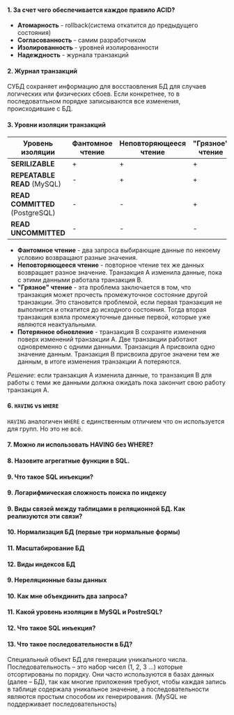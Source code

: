 #### 1. За счет чего обеспечивается каждое правило ACID?
+ __Атомарность__ - rollback(система откатится до предыдущего состояния)
+ __Согласованность__ - самим разработчиком
+ __Изолированность__ - уровней изолированности
+ __Надеждность__ - журнала транзакций

#### 2. Журнал транзакций
СУБД сохраняет информацию для восстаовления БД для случаев логических или физических сбоев.
Если конкретнее, то в последоватльном порядке записываются все изменения, происходившие с БД.

#### 3. Уровни изоляции транзакций

|Уровень изоляции|Фантомное чтение|Неповторяющееся чтение|"Грязное" чтение|Потерянное обновление|
|---|---|---|---|---|
|__SERILIZABLE__|+|+|+|+|
|__REPEATABLE READ__ (MySQL)|-|+|+|+|
|__READ COMMITTED__ (PostgreSQL)|-|-|+|+|
|__READ UNCOMMITTED__|-|-|-|+|

+ __Фантомное чтение__ - два запроса выбирающие данные по некоему условию возвращают разные значения.
+ __Неповторяющееся чтение__ - повторное чтение тех же данных возвращает разное значение. Транзакция А изменила данные, пока с этими данными работала транзакция В. 
+ __"Грязное" чтение__ - эта проблема заключается в том, что транзакция может прочесть промежуточное состояние другой транзакции. Это становится проблемой, если первая транзакция не выполнится и откатится до исходного состояния. Тогда вторая транзакция взяла промежуточные данные первой, которые уже являются неактуальными.
+ __Потерянное обновление__ - транзакция В сохраняте изменения поверх изменений транзакции А. Две транзакции работают одновременно с одними данными. Транзакция А присвоила одно значение данным. Транзакция B присвоила другое значени тем же данным, в итоге изменения транзакции А потеряются. 

_Решение_: если транзакция A изменила данные, то транзакция B для работы с теми же данными должна ожидать пока закончит свою работу транзакция A.   

#### 6. `HAVING` vs `WHERE`
`HAVING` аналогичен `WHERE` с единственным отличием что он используется для групп.
Но это не всё.
 
#### 7. Можно  ли использовать HAVING без WHERE?

#### 8. Назовите агрегатные функции в SQL.

#### 9. Что такое SQL инъекции? 

#### 9. Логарифмическая сложность поиска по индексу

#### 9. Виды связей между таблицами в реляционной БД. Как реализуются эти связи? 

#### 10. Нормализация БД (первые три нормальные формы)

#### 11. Масштабирование БД

#### 12. Виды индексов БД

#### 9. Нереляционные базы данных

#### 10. Как мне объекдинить два запроса? 

#### 11. Какой уровень изоляции в MySQL и PostreSQL?

#### 12. Что такое SQL инъекция?

#### 13. Что такое последовательности в БД?
Cпециальный объект БД для генерации уникального числа.   
Последовательность – это набор чисел (1, 2, 3 …) которые отсортированы по порядку. Они часто используются в базах данных (далее – БД), так как многие приложения требуют, чтобы каждая запись в таблице содержала уникальное значение, а последовательности являются простым способом их генерирования. (MySQL не поддерживает последовательность)
